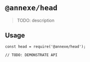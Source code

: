 # `@annexe/head`

> TODO: description

## Usage

```
const head = require('@annexe/head');

// TODO: DEMONSTRATE API
```
